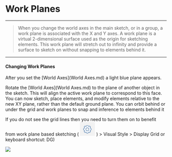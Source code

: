 # Work Planes

----
> When you change the world axes in the main sketch, or in a group, a work plane is associated with the X and Y axes. A work plane is a virtual 2-dimensional surface used as the origin for sketching elements. This work plane will stretch out to infinity and provide a surface to sketch on without snapping to elements behind it.

---

#### Changing Work Planes

After you set the [World Axes](World Axes.md) a light blue plane appears.

Rotate the [World Axes](World Axes.md) to the plane of another object in the sketch. This will align the active work plane to correspond to this face. You can now sketch, place elements, and modify elements relative to the new XY plane, rather than the default ground plane. You can orbit behind or under the grid and work planes to snap and inference to elements behind it

If you do not see the grid lines then you need to turn them on to benefit from work plane based sketching ( ![](images/GUID-F12CB419-C270-4B9C-B3C9-5E5B4099B168-low.png) ) > Visual Style > Display Grid or keyboard shortcut: DG)

![](images/GUID-CCDC46EF-8523-430C-8B6E-074D6D5236E1-low.gif)